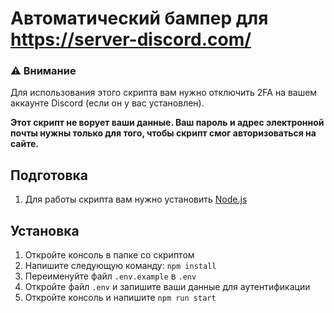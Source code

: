 # Автоматический бампер для https://server-discord.com/

### **⚠ Внимание**

Для использования этого скрипта вам нужно отключить 2FA на вашем аккаунте Discord (если он у вас установлен).

**Этот скрипт не ворует ваши данные. Ваш пароль и адрес электронной почты нужны только для того, чтобы скрипт смог авторизоваться на сайте.**

## Подготовка

1. Для работы скрипта вам нужно установить [Node.js](https://nodejs.org/ru/)

## Установка

1. Откройте консоль в папке со скриптом
2. Напишите следующую команду: `npm install`
3. Переименуйте файл `.env.example` в `.env`
4. Откройте файл `.env` и запишите ваши данные для аутентификации
5. Откройте консоль и напишите `npm run start`
